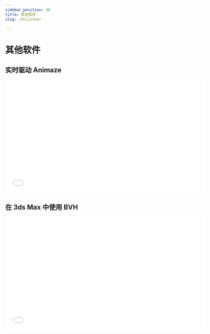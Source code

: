 ```yaml
---
sidebar_position: 40
title: 其他软件
slug: /dcc/other

---
```


# 其他软件

## 实时驱动 Animaze

<iframe src="//player.bilibili.com/player.html?bvid=BV1u84y1N7wp&autoplay=0" width="640" height="360" scrolling="no" border="0" frameborder="no" framespacing="0" allowfullscreen="true"> </iframe>

## 在 3ds Max 中使用 BVH

<iframe src="//player.bilibili.com/player.html?bvid=BV1FW4y1w7q6&autoplay=0" width="640" height="360" scrolling="no" border="0" frameborder="no" framespacing="0" allowfullscreen="true"> </iframe>